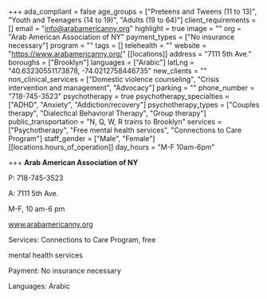 +++
ada_compliant = false
age_groups = ["Preteens and Tweens (11 to 13)", "Youth and Teenagers (14 to 19)", "Adults (19 to 64)"]
client_requirements = []
email = "info@arabamericanny.org"
highlight = true
image = ""
org = "Arab American Association of NY"
payment_types = ["No insurance necessary"]
program = ""
tags = []
telehealth = ""
website = "https://www.arabamericanny.org/"
[[locations]]
address = "7111 5th Ave."
boroughs = ["Brooklyn"]
languages = ["Arabic"]
latLng = "40.63230551173878, -74.0212758446735"
new_clients = ""
non_clinical_services = ["Domestic violence counseling", "Crisis intervention and management", "Advocacy"]
parking = ""
phone_number = "718-745-3523"
psychotherapy = true
psychotherapy_specialties = ["ADHD", "Anxiety", "Addiction/recovery"]
psychotherapy_types = ["Couples therapy", "Dialectical Behavioral Therapy", "Group therapy"]
public_transportation = "N, Q, W, R trains to Brooklyn"
services = ["Psychotherapy", "Free mental health services", "Connections to Care Program"]
staff_gender = ["Male", "Female"]
[[locations.hours_of_operation]]
day_hours = "M-F 10am-6pm"

+++
**Arab American Association of NY**

P: 718-745-3523

A: 7111 5th Ave.

M-F, 10 am-6 pm

www.arabamericanny.org

Services: Connections to Care Program, free

mental health services

Payment: No insurance necessary

Languages: Arabic